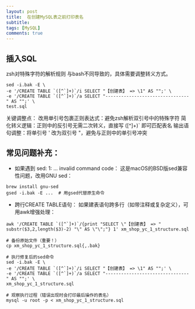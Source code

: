 ```yaml
---
layout: post
title:  在创建MySQL表之前打印表名
subtitle: 
tags: [MySQL]
comments: true
---
```


## 插入SQL
zsh对特殊字符的解析规则 与bash不同导致的，具体需要调整转义方式。

```shell
sed -i.bak -E \
-e '/CREATE TABLE `([^`]+)`/i SELECT "【创建表】 => \1" AS "";' \
-e '/CREATE TABLE `([^`]+)`/a SELECT "--------------------------------" AS "";' \
test.sql
```

关键调整点：
改用单引号包裹正则表达式：避免zsh解析双引号中的特殊字符
简化转义逻辑：正则中的反引号无需二次转义，直接写 ([^]+)` 即可匹配表名
输出语句调整：将单引号 ' 改为双引号 "，避免与正则中的单引号冲突


## 常见问题补充：

- 如果遇到 sed: 1: ... invalid command code：
这是macOS的BSD版sed兼容性问题，改用GNU sed：

```shell
brew install gnu-sed
gsed -i.bak -E ...  # 用gsed代替原生命令
```

- 跨行CREATE TABLE语句：
如果建表语句跨多行（如带注释或复杂定义），可用awk增强处理：

```shell
awk '/CREATE TABLE `([^`]+)`/{print "SELECT \"【创建表】 => " substr($3,2,length($3)-2) "\" AS \"\";"} 1' xm_shop_yc_1_structure.sql
```

```shell
# 备份原始文件（重要！）
cp xm_shop_yc_1_structure.sql{,.bak}

# 执行修复后的sed命令
sed -i.bak -E \
-e '/CREATE TABLE `([^`]+)`/i SELECT "【创建表】 => \1" AS "";' \
-e '/CREATE TABLE `([^`]+)`/a SELECT "--------------------------------" AS "";' \
xm_shop_yc_1_structure.sql

# 观察执行过程（错误出现时会打印最后操作的表名）
mysql -u root -p < xm_shop_yc_1_structure.sql
```